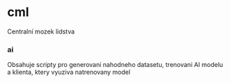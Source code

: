 # cml
Centralní mozek lidstva

### ai
Obsahuje scripty pro generovani nahodneho datasetu, trenovani AI modelu a klienta, ktery vyuziva natrenovany model
